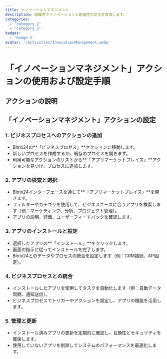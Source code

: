 ```yaml
---
title: イノベーションマネジメント
description: 組織内でイノベーションと創造性の文化を育成します。
categories: 
  - 'category_2'
  - 'category_3'
badges:
  - 'badge_2'
avatar: '/activities/InnovationManagement.webp'
---
```

# 「イノベーションマネジメント」アクションの使用および設定手順

## アクションの説明

## **「イノベーションマネジメント」アクションの設定**

### 1. ビジネスプロセスへのアクションの追加
- Bitrix24の**「ビジネスプロセス」**セクションに移動します。
- 新しいプロセスを作成するか、既存のプロセスを開きます。
- 利用可能なアクションのリストから**「アプリマーケットプレイス」**アクションを見つけ、プロセスに追加します。

### 2. アプリの検索と選択
- Bitrix24インターフェースを通じて**「アプリマーケットプレイス」**を開きます。
- フィルターやカテゴリを使用して、ビジネスニーズに合うアプリを検索します（例：マーケティング、分析、プロジェクト管理）。
- アプリの説明、評価、ユーザーフィードバックを確認します。

### 3. アプリのインストールと設定
- 選択したアプリの**「インストール」**をクリックします。
- 画面の指示に従ってインストールを完了します。
- Bitrix24とのデータやプロセスの統合を設定します（例：CRM接続、API設定）。

### 4. ビジネスプロセスとの統合
- インストールしたアプリを使用してタスクを自動化します（例：自動データ同期、通知送信）。
- ビジネスプロセスでトリガーやアクションを設定し、アプリの機能を活用します。

### 5. 管理と更新
- インストール済みアプリの更新を定期的に確認し、互換性とセキュリティを確保します。
- 使用していないアプリを削除してシステムのパフォーマンスを最適化します。